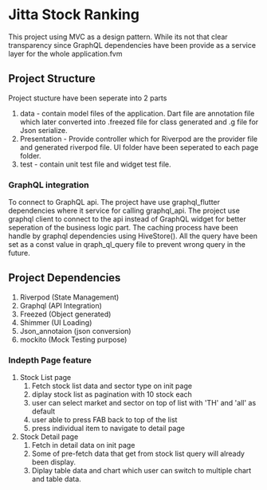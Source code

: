 # Jitta Stock Ranking
This project using MVC as a design pattern. While its not that clear transparency since GraphQL dependencies have been provide as a service layer for the whole application.fvm 

## Project Structure
Project stucture have been seperate into 2 parts
1. data - contain model files of the application. Dart file are annotation file which later converted into .freezed file for class generated and .g file for Json serialize.
2. Presentation - Provide controller which for Riverpod are the provider file and generated riverpod file. UI folder have been seperated to each page folder.
3. test - contain unit test file and widget test file.

### GraphQL integration
To connect to GraphQL api. The project have use graphql_flutter dependencies where it service for calling graphql_api.
The project use graphql client to connect to the api instead of GraphQL widget for better seperation of the business logic part.
The caching process have been handle by graphql dependencies using HiveStore().
All the query have been set as a const value in qraph_ql_query file to prevent wrong query in the future.

## Project Dependencies
1. Riverpod (State Management)
2. Graphql (API Integration)
3. Freezed (Object generated)
4. Shimmer (UI Loading)
5. Json_annotaion (json conversion)
6. mockito (Mock Testing purpose)

### Indepth Page feature
1. Stock List page
    1. Fetch stock list data and sector type on init page
   2. diplay stock list as pagination with 10 stock each
   3. user can select market and sector on top of list with 'TH' and 'all' as default
   4. user able to press FAB back to top of the list
   5. press individual item to navigate to detail page
2. Stock Detail page
   1. Fetch in detail data on init page
   2. Some of pre-fetch data that get from stock list query will already been display.
   3. Diplay table data and chart which user can switch to multiple chart and table data.